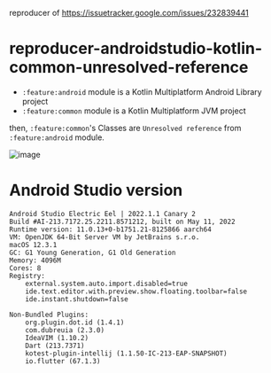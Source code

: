 reproducer of https://issuetracker.google.com/issues/232839441

# reproducer-androidstudio-kotlin-common-unresolved-reference

* `:feature:android` module is a Kotlin Multiplatform Android Library project
* `:feature:common` module is a Kotlin Multiplatform JVM project

then, `:feature:common`'s Classes are `Unresolved reference` from `:feature:android` module.

![image](https://user-images.githubusercontent.com/1311446/168754562-bca18d47-ff86-4440-b11e-323b215b341d.png)

# Android Studio version

```
Android Studio Electric Eel | 2022.1.1 Canary 2
Build #AI-213.7172.25.2211.8571212, built on May 11, 2022
Runtime version: 11.0.13+0-b1751.21-8125866 aarch64
VM: OpenJDK 64-Bit Server VM by JetBrains s.r.o.
macOS 12.3.1
GC: G1 Young Generation, G1 Old Generation
Memory: 4096M
Cores: 8
Registry:
    external.system.auto.import.disabled=true
    ide.text.editor.with.preview.show.floating.toolbar=false
    ide.instant.shutdown=false

Non-Bundled Plugins:
    org.plugin.dot.id (1.4.1)
    com.dubreuia (2.3.0)
    IdeaVIM (1.10.2)
    Dart (213.7371)
    kotest-plugin-intellij (1.1.50-IC-213-EAP-SNAPSHOT)
    io.flutter (67.1.3)
```

